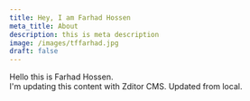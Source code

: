 ```yaml
---
title: Hey, I am Farhad Hossen
meta_title: About
description: this is meta description
image: /images/tffarhad.jpg
draft: false
---
```

Hello this is Farhad Hossen. \
I'm updating this content with Zditor CMS.
Updated from local.

[](/assets/images/gallery/03.jpg)
